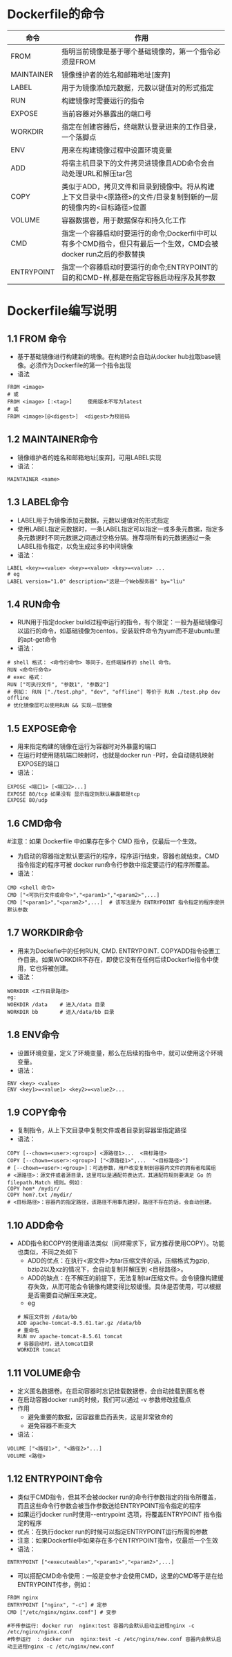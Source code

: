 # Dockerfile的命令
|  命令     |  作用  |
|  ----     | ----  |
| FROM  | 指明当前镜像是基于哪个基础镜像的，第一个指令必须是FROM |
| MAINTAINER | 镜像维护者的姓名和邮箱地址[废弃] |
| LABEL | 用于为镜像添加元数据，元数以键值对的形式指定 |
| RUN  | 构建镜像时需要运行的指令 |
| EXPOSE | 当前容器对外暴露出的端口号 | 
| WORKDIR | 指定在创建容器后，终端默认登录进来的工作目录，一个落脚点 | 
| ENV  | 用来在构建镜像过程中设置环境变量 | 
| ADD | 将宿主机目录下的文件拷贝进镜像且ADD命令会自动处理URL和解压tar包 | 
| COPY  | 类似于ADD，拷贝文件和目录到镜像中。将从构建上下文目录中<原路径>的文件/目录复制到新的一层的镜像内的<目标路径>位置 | 
| VOLUME | 容器数据卷，用于数据保存和持久化工作 | 
| CMD  | 指定一个容器启动时要运行的命令;Dockerfil中可以有多个CMD指令，但只有最后一个生效，CMD会被docker run之后的参数替换| 
| ENTRYPOINT | 指定一个容器启动时要运行的命令;ENTRYPOINT的目的和CMD-样,都是在指定容器启动程序及其参数 |


# Dockerfile编写说明
## 1.1 FROM 命令
+ 基于基础镜像进行构建新的境像。在构建时会自动从docker hub拉取base镜像。必须作为Dockerfile的第一个指令出现
+ 语法
```
FROM <image>
# 或
FROM <image> [:<tag>]     使用版本不写为latest
# 或
FROM <image>[@<digest>]  <digest>为校验码
```
## 1.2 MAINTAINER命令
- 镜像维护者的姓名和邮箱地址[废弃]，可用LABEL实现
- 语法：
```
MAINTAINER <name>
```
## 1.3 LABEL命令
* LABEL用于为镜像添加元数据，元数以键值对的形式指定
* 使用LABEL指定元数据时，一条LABEL指定可以指定一或多条元数据，指定多条元数据时不同元数据之间通过空格分隔。推荐将所有的元数据通过一条LABEL指令指定，以免生成过多的中间镜像
* 语法：
```
LABEL <key>=<value> <key>=<value> <key>=<value> ...
# eg
LABEL version="1.0" description="这是一个Web服务器" by="liu"
```
## 1.4 RUN命令
* RUN用于指定docker build过程中运行的指令，有个限定：一般为基础镜像可以运行的命令，如基础镜像为centos，安装软件命令为yum而不是ubuntu里的apt-get命令
* 语法：
```
# shell 格式： <命令行命令> 等同于，在终端操作的 shell 命令。
RUN <命令行命令>
# exec 格式：
RUN ["可执行文件", "参数1", "参数2"]
# 例如： RUN ["./test.php", "dev", "offline"] 等价于 RUN ./test.php dev offline
# 优化镜像层可以使用RUN && 实现一层镜像
```
## 1.5 EXPOSE命令
- 用来指定构建的镜像在运行为容器时对外暴露的端口
- 在运行时使用随机端口映射时，也就是docker run -P时，会自动随机映射EXPOSE的端口
- 语法：
```
EXPOSE <端口1> [<端口2>...]
EXPOSE 80/tcp 如果没有 显示指定则默认暴露都是tcp
EXPOSE 80/udp
```
## 1.6 CMD命令
#注意：如果 Dockerfile 中如果存在多个 CMD 指令，仅最后一个生效。
- 为启动的容器指定默认要运行的程序，程序运行结束，容器也就结束。CMD指令指定的程序可被 docker run命令行参数中指定要运行的程序所覆盖。
- 语法：
```
CMD <shell 命令> 
CMD ["<可执行文件或命令>","<param1>","<param2>",...] 
CMD ["<param1>","<param2>",...]  # 该写法是为 ENTRYPOINT 指令指定的程序提供默认参数
```
## 1.7 WORKDIR命令
- 用来为Dockefie中的任何RUN, CMD. ENTRYPOINT. COPYADD指令设置工作目录。如果WORKDIR不存在，即使它没有在任何后续Dockerfie指令中使用，它也将被创建。
- 语法：
```
WORKDIR <工作目录路径>
eg:
WOEKDIR /data    # 进入/data 目录
WORKDIR bb       # 进入/data/bb 目录
```
## 1.8 ENV命令
- 设置环境变量，定义了环境变量，那么在后续的指令中，就可以使用这个环境变量。
- 语法：
```
ENV <key> <value>
ENV <key1>=<value1> <key2>=<value2>...
```
## 1.9 COPY命令
- 复制指令，从上下文目录中复制文件或者目录到容器里指定路径
- 语法：
```
COPY [--chown=<user>:<group>] <源路径1>...  <目标路径>
COPY [--chown=<user>:<group>] ["<源路径1>",...  "<目标路径>"]
# [--chown=<user>:<group>]：可选参数，用户改变复制到容器内文件的拥有者和属组
# <源路径>：源文件或者源目录，这里可以是通配符表达式，其通配符规则要满足 Go 的 filepath.Match 规则。例如：
COPY hom* /mydir/
COPY hom?.txt /mydir/
# <目标路径>：容器内的指定路径，该路径不用事先建好，路径不存在的话，会自动创建。
```
## 1.10 ADD命令
- ADD指令和COPY的使用语法类似（同样需求下，官方推荐使用COPY）。功能也类似，不同之处如下
  * ADD的优点：在执行<源文件>为tar压缩文件的话，压缩格式为gzip, bzip2以及xz的情况下，会自动复制并解压到 <目标路径>。
  * ADD的缺点：在不解压的前提下，无法复制tar压缩文件。会令镜像构建缓存失效，从而可能会令镜像构建变得比较缓慢。具体是否使用，可以根据是否需要自动解压来决定。
  * eg 
  ```
  # 解压文件到 /data/bb
  ADD apache-tomcat-8.5.61.tar.gz /data/bb
  # 重命名
  RUN mv apache-tomcat-8.5.61 tomcat
  # 容器启动时，进入tomcat目录
  WORKDIR tomcat
  ```
## 1.11 VOLUME命令
- 定义匿名数据卷。在启动容器时忘记挂载数据卷，会自动挂载到匿名卷
- 在启动容器docker run的时候，我们可以通过 -v 参数修改挂载点
- 作用
  * 避免重要的数据，因容器重启而丢失，这是非常致命的
  * 避免容器不断变大
- 语法：
```
VOLUME ["<路径1>", "<路径2>"...]
VOLUME <路径>
```
## 1.12 ENTRYPOINT命令
- 类似于CMD指令，但其不会被docker run的命令行参数指定的指令所覆盖，而且这些命令行参数会被当作参数送给ENTRYPOINT指令指定的程序
- 如果运行docker run时使用--entrypoint 选项，将覆盖ENTRYPOINT 指令指定的程序
- 优点：在执行docker run的时候可以指定ENTRYPOINT运行所需的参数
- 注意：如果Dockerfile中如果存在多个ENTRYPOINT指令，仅最后一个生效
- 语法：
```
ENTRYPOINT ["<executeable>","<param1>","<param2>",...]
```
- 可以搭配CMD命令使用：一般是变参才会使用CMD，这里的CMD等于是在给ENTRYPOINT传参，例如：
```
FROM nginx
ENTRYPOINT ["nginx", "-c"] # 定参
CMD ["/etc/nginx/nginx.conf"] # 变参

#不传参运行: docker run  nginx:test 容器内会默认启动主进程nginx -c /etc/nginx/nginx.conf
#传参运行  : docker run  nginx:test -c /etc/nginx/new.conf 容器内会默认启动主进程nginx -c /etc/nginx/new.conf

